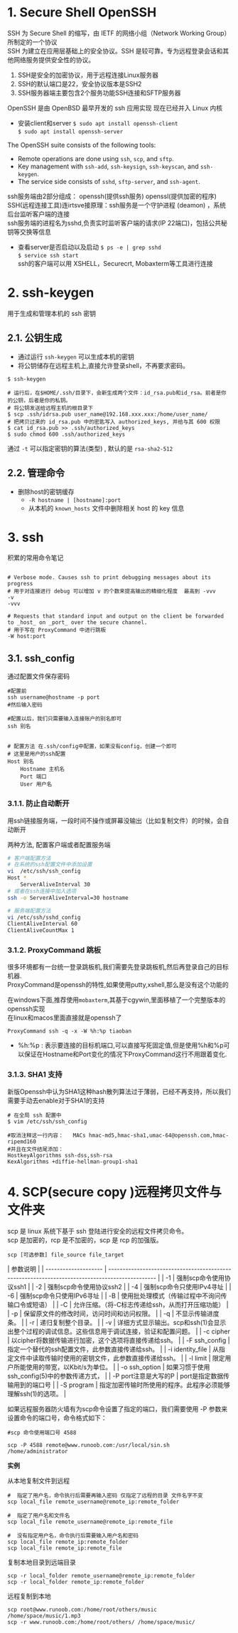# 1. Secure Shell  OpenSSH 

SSH 为 Secure Shell 的缩写，由 IETF 的网络小组（Network Working Group）所制定的一个协议  
SSH 为建立在应用层基础上的安全协议。SSH 是较可靠，专为远程登录会话和其他网络服务提供安全性的协议。  

1. SSH是安全的加密协议，用于远程连接Linux服务器               
2. SSH的默认端口是22，安全协议版本是SSH2               
3. SSH服务器端主要包含2个服务功能SSH连接和SFTP服务器               


OpenSSH 是由 OpenBSD 最早开发的 ssh 应用实现 现在已经并入 Linux 内核  
* 安装client和server
`$ sudo apt install openssh-client`  
`$ sudo apt install openssh-server`  

The OpenSSH suite consists of the following tools:
*  Remote operations are done using `ssh`, `scp`, and `sftp`.
*  Key management with `ssh-add`, `ssh-keysign`, `ssh-keyscan`, and `ssh-keygen`.
*  The service side consists of `sshd`, `sftp-server`, and `ssh-agent`. 


ssh服务端由2部分组成： openssh(提供ssh服务)    openssl(提供加密的程序)
SSH(远程连接工具)连irtsve接原理：ssh服务是一个守护进程 (deamon) ，系统后台监听客户端的连接   
ssh服务端的进程名为sshd,负责实时监听客户端的请求(IP 22端口)，包括公共秘钥等交换等信息   
* 查看server是否启动以及启动
`$ ps -e | grep sshd`  
`$ service ssh start`  
ssh的客户端可以用 XSHELL，Securecrt, Mobaxterm等工具进行连接  

# 2. ssh-keygen

用于生成和管理本机的 ssh 密钥

## 2.1. 公钥生成

* 通过运行 `ssh-keygen` 可以生成本机的密钥
* 将公钥储存在远程主机上,直接允许登录shell，不再要求密码。

```shell
$ ssh-keygen  

# 运行后，在$HOME/.ssh/目录下，会新生成两个文件：id_rsa.pub和id_rsa。前者是你的公钥，后者是你的私钥。
# 将公钥发送给远程主机的根目录下
$ scp .ssh/idrsa.pub user_name@192.168.xxx.xxx:/home/user_name/
# 把拷贝过来的 id_rsa.pub 中的密匙写入 authorized_keys, 并给与其 600 权限
$ cat id_rsa.pub >> .ssh/authorized_keys
$ sudo chmod 600 .ssh/authorized_keys
```

通过 `-t` 可以指定密钥的算法(类型) , 默认的是 `rsa-sha2-512`


## 2.2. 管理命令

* 删除host的密钥缓存
  * `-R hostname | [hostname]:port`
  * 从本机的 `known_hosts` 文件中删除相关 host 的 key 信息



# 3. ssh 

积累的常用命令笔记  
```shell

# Verbose mode. Causes ssh to print debugging messages about its progress
# 用于对连接进行 debug 可以增加 v 的个数来提高输出的精细化程度  最高到 -vvv
-v 
-vvv

# Requests that standard input and output on the client be forwarded to _host_ on _port_ over the secure channel.
# 用于写在 ProxyCommand 中进行跳板  
-W host:port
```
## 3.1. ssh_config

通过配置文件保存密码

```shell
#配置前
ssh username@hostname -p port
#然后输入密码

#配置以后，我们只需要输入连接账户的别名即可
ssh 别名


# 配置方法 在.ssh/config中配置，如果没有config，创建一个即可
# 这里是用户的ssh配置  
Host 别名
    Hostname 主机名
    Port 端口
    User 用户名
```

### 3.1.1. 防止自动断开

用ssh链接服务端，一段时间不操作或屏幕没输出（比如复制文件）的时候，会自动断开  

两种方法, 配置客户端或者配置服务端

```sh
# 客户端配置方法
# 在系统的ssh配置文件中添加设置
vi  /etc/ssh/ssh_config
Host *
    ServerAliveInterval 30
# 或者在ssh连接中加入选项
ssh -o ServerAliveInterval=30 hostname

# 服务端配置方法
vi /etc/ssh/sshd_config
ClientAliveInterval 60
ClientAliveCountMax 1
```

### 3.1.2. ProxyCommand 跳板

很多环境都有一台统一登录跳板机,我们需要先登录跳板机,然后再登录自己的目标机器.  
ProxyCommand是openssh的特性,如果使用putty,xshell,那么是没有这个功能的  

在windows下面,推荐使用`mobaxterm`,其基于cgywin,里面移植了一个完整版本的openssh实现  
在linux和macos里面直接就是openssh了  


`ProxyCommand ssh -q -x -W %h:%p tiaoban`  
* %h:%p : 表示要连接的目标机端口,可以直接写死固定值,但是使用%h和%p可以保证在Hostname和Port变化的情况下ProxyCommand这行不用跟着变化.


### 3.1.3. SHA1 支持

新版Openssh中认为SHA1这种hash散列算法过于薄弱，已经不再支持，所以我们需要手动去enable对于SHA1的支持

```shell
# 在全局 ssh 配置中
$ vim /etc/ssh/ssh_config

#取消注释这一行内容：   MACs hmac-md5,hmac-sha1,umac-64@openssh.com,hmac-ripemd160
#并且在文件结尾添加：
HostkeyAlgorithms ssh-dss,ssh-rsa
KexAlgorithms +diffie-hellman-group1-sha1

```


# 4. SCP(secure copy )远程拷贝文件与文件夹

scp 是 linux 系统下基于 ssh 登陆进行安全的远程文件拷贝命令。  
scp 是加密的，rcp 是不加密的，scp 是 rcp 的加强版。  

`scp [可选参数] file_source file_target `  

| 参数说明             |
| -------------------- | ----------------------------------------------------------------------------------------------- |
| -1                   | 强制scp命令使用协议ssh1                                                                         |
| -2                   | 强制scp命令使用协议ssh2                                                                         |
| -4                   | 强制scp命令只使用IPv4寻址                                                                       |
| -6                   | 强制scp命令只使用IPv6寻址                                                                       |
| -B                   | 使用批处理模式（传输过程中不询问传输口令或短语）                                                |
| -C                   | 允许压缩。（将-C标志传递给ssh，从而打开压缩功能）                                               |
| -p                   | 保留原文件的修改时间，访问时间和访问权限。                                                      |
| -q                   | 不显示传输进度条。                                                                              |
| -r                   | 递归复制整个目录。                                                                              |
| -v                   | 详细方式显示输出。scp和ssh(1)会显示出整个过程的调试信息。这些信息用于调试连接，验证和配置问题。 |
| -c cipher            | 以cipher将数据传输进行加密，这个选项将直接传递给ssh。                                           |
| -F ssh_config        | 指定一个替代的ssh配置文件，此参数直接传递给ssh。                                                |
| -i identity_file     | 从指定文件中读取传输时使用的密钥文件，此参数直接传递给ssh。                                     |
| -l limit             | 限定用户所能使用的带宽，以Kbit/s为单位。                                                        |
| -o ssh_option        | 如果习惯于使用ssh_config(5)中的参数传递方式，                                                   |
| -P port注意是大写的P | port是指定数据传输用到的端口号                                                                  |
| -S program           | 指定加密传输时所使用的程序。此程序必须能够理解ssh(1)的选项。                                    |


如果远程服务器防火墙有为scp命令设置了指定的端口，我们需要使用 -P 参数来设置命令的端口号，命令格式如下：
```shell
#scp 命令使用端口号 4588

scp -P 4588 remote@www.runoob.com:/usr/local/sin.sh /home/administrator
```

**实例**

从本地复制文件到远程
```shell
#  指定了用户名，命令执行后需要再输入密码 仅指定了远程的目录 文件名字不变
scp local_file remote_username@remote_ip:remote_folder 

#  指定了用户名和文件名
scp local_file remote_username@remote_ip:remote_file 

#  没有指定用户名，命令执行后需要输入用户名和密码 
scp local_file remote_ip:remote_folder 
scp local_file remote_ip:remote_file

```

复制本地目录到远端目录
```
scp -r local_folder remote_username@remote_ip:remote_folder 
scp -r local_folder remote_ip:remote_folder 
```

远程复制到本地
```
scp root@www.runoob.com:/home/root/others/music /home/space/music/1.mp3 
scp -r www.runoob.com:/home/root/others/ /home/space/music/
```

